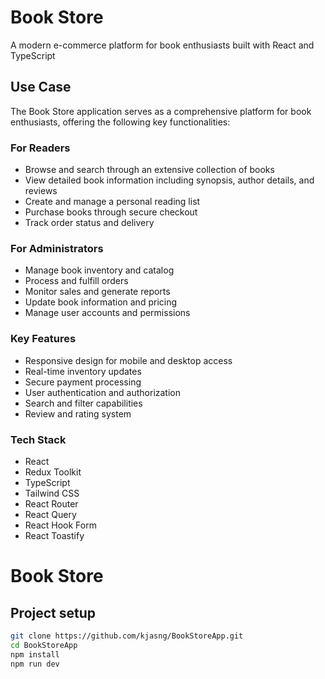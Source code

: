 # Book Store

A modern e-commerce platform for book enthusiasts built with React and TypeScript

## Use Case

The Book Store application serves as a comprehensive platform for book enthusiasts, offering the following key functionalities:

### For Readers
- Browse and search through an extensive collection of books
- View detailed book information including synopsis, author details, and reviews
- Create and manage a personal reading list
- Purchase books through secure checkout
- Track order status and delivery

### For Administrators
- Manage book inventory and catalog
- Process and fulfill orders
- Monitor sales and generate reports
- Update book information and pricing
- Manage user accounts and permissions

### Key Features
- Responsive design for mobile and desktop access
- Real-time inventory updates
- Secure payment processing
- User authentication and authorization
- Search and filter capabilities
- Review and rating system

### Tech Stack
- React
- Redux Toolkit
- TypeScript
- Tailwind CSS
- React Router
- React Query
- React Hook Form
- React Toastify

# Book Store

## Project setup

```bash
git clone https://github.com/kjasng/BookStoreApp.git
cd BookStoreApp
npm install
npm run dev
```
